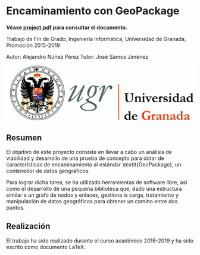 # Encaminamiento con GeoPackage

**Véase [project.pdf](https://github.com/Alxe/UGR_TFG/blob/master/project.pdf) para consultar el documento.**

Trabajo de Fin de Grado, 
Ingeniería Informática, 
Universidad de Granada,
Promoción 2015-2019

Autor: Alejandro Núñez Pérez
Tutor: José Samos Jiménez

![Universidad de Granada](https://github.com/Alxe/UGR_TFG/blob/master/img/logo_ugr.jpg)

## Resumen

El objetivo de este proyecto consiste en llevar a cabo un análisis de viabilidad y desarrollo de una prueba de concepto para dotar de características de encaminamiento al estándar \textit{GeoPackage}, un contenedor de datos geográficos. 
	
Para lograr dicha tarea, se ha utilizado herramientas de software libre, así como el desarrollo de una pequeña biblioteca que, dado una estructura similar a un grafo de nodos y enlaces, gestiona la carga, tratamiento y manipulación de datos geográficos para obtener un camino entre dos puntos.

## Realización

El trabajo ha sido realizado durante el curso académico 2018-2019 y ha sido escrito como documento LaTeX.
